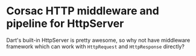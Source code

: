 # Corsac HTTP middleware and pipeline for  HttpServer

Dart's built-in HttpServer is pretty awesome, so why not have middleware
framework which can work with `HttpRequest` and `HttpResponse` directly?
